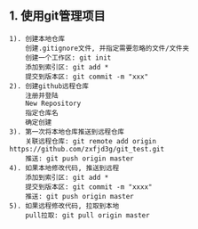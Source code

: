 ## 1. 使用git管理项目
    1). 创建本地仓库
        创建.gitignore文件, 并指定需要忽略的文件/文件夹
        创建一个工作区: git init
        添加到索引区: git add *
        提交到版本区: git commit -m "xxx"
    2). 创建github远程仓库
        注册并登陆
        New Repository
        指定仓库名
        确定创建
    3). 第一次将本地仓库推送到远程仓库
        关联远程仓库: git remote add origin https://github.com/zxfjd3g/git_test.git
        推送: git push origin master
    4). 如果本地修改代码, 推送到远程
        添加到索引区: git add *
        提交到版本区: git commit -m "xxxx"
        推送: git push origin master
    5). 如果远程修改代码, 拉取到本地
        pull拉取: git pull origin master